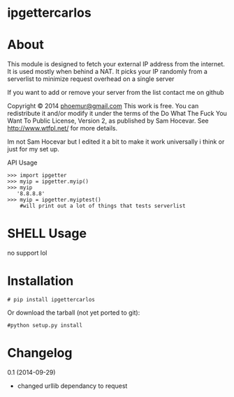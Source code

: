 ipgettercarlos
=========

About
=========

This module is designed to fetch your external IP address from the internet.
It is used mostly when behind a NAT.
It picks your IP randomly from a serverlist to minimize request overhead on a single server

If you want to add or remove your server from the list contact me on github

Copyright © 2014 phoemur@gmail.com
This work is free. You can redistribute it and/or modify it under the
terms of the Do What The Fuck You Want To Public License, Version 2,
as published by Sam Hocevar. See http://www.wtfpl.net/ for more details.

Im not Sam Hocevar but I edited it a bit to make it work universally i think or just for my set up.

API Usage

    >>> import ipgetter
    >>> myip = ipgetter.myip()
    >>> myip
       '8.8.8.8'
    >>> myip = ipgetter.myiptest()
    	#will print out a lot of things that tests serverlist


SHELL Usage
=========

no support lol

Installation
=========

	# pip install ipgettercarlos

Or download the tarball (not yet ported to git):
	
	#python setup.py install

Changelog
=========

0.1 (2014-09-29)
 * changed urllib dependancy to request
